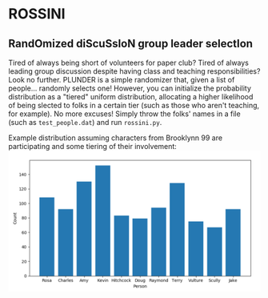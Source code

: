# ROSSINI
RandOmized diScuSsIoN group leader selectIon
---

Tired of always being short of volunteers for paper club? Tired of always leading group discussion despite having class and teaching 
responsibilities? Look no further. PLUNDER is a simple randomizer that, given a list of people... randomly selects one! 
However, you can initialize the probability distribution as a "tiered" uniform distribution, allocating a higher 
likelihood of being slected to folks in a certain tier (such as those who aren't teaching, for example). No more excuses!
Simply throw the folks' names in a file (such as `test_people.dat`) and run `rossini.py`.

Example distribution assuming characters from Brooklynn 99 are participating and some tiering of their involvement:
![plot](example.png)